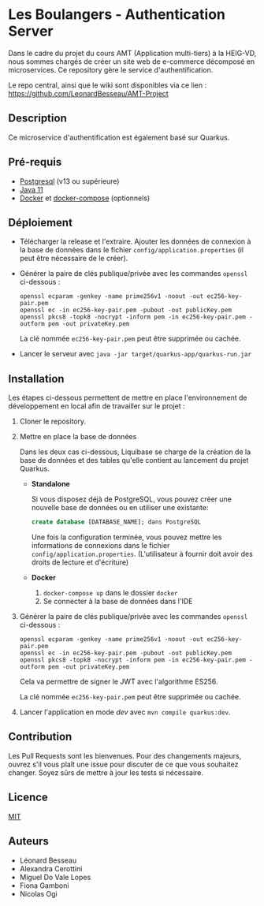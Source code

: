 # Les Boulangers - Authentication Server

Dans le cadre du projet du cours AMT (Application multi-tiers) à la HEIG-VD, nous sommes chargés de créer un site web de e-commerce décomposé en microservices. Ce repository gère le service d'authentification.

Le repo central, ainsi que le wiki sont disponibles via ce lien : https://github.com/LeonardBesseau/AMT-Project 

## Description

Ce microservice d'authentification est également basé sur Quarkus.

## Pré-requis

- [Postgresql](https://www.postgresql.org/download/) (v13 ou supérieure)
- [Java 11](https://adoptopenjdk.net/installation.html)
- [Docker](https://docs.docker.com/get-docker/) et [docker-compose](https://docs.docker.com/compose/install/) (optionnels)

## Déploiement

- Télécharger la release et l'extraire. Ajouter les données de connexion à la base de données dans le fichier `config/application.properties` (il peut être nécessaire de le créer).

- Générer la paire de clés publique/privée avec les commandes `openssl` ci-dessous :

  ```
  openssl ecparam -genkey -name prime256v1 -noout -out ec256-key-pair.pem
  openssl ec -in ec256-key-pair.pem -pubout -out publicKey.pem
  openssl pkcs8 -topk8 -nocrypt -inform pem -in ec256-key-pair.pem -outform pem -out privateKey.pem
  ```

  La clé nommée `ec256-key-pair.pem` peut être supprimée ou cachée.

- Lancer le serveur avec `java -jar target/quarkus-app/quarkus-run.jar` 


## Installation

Les étapes ci-dessous permettent de mettre en place l'environnement de développement en local afin de travailler sur le projet :

1. Cloner le repository. 

2. Mettre en place la base de données
   
   Dans les deux cas ci-dessous, Liquibase se charge de la création de la base de données et des tables qu'elle contient au lancement du projet Quarkus.
   
   - **Standalone**

      Si vous disposez déjà de PostgreSQL, vous pouvez créer une nouvelle base de données ou en utiliser une existante:

      ```sql
      create database [DATABASE_NAME]; dans PostgreSQL
      ```

      Une fois la configuration terminée, vous pouvez mettre les informations de connexions dans le fichier `config/application.properties`. (L'utilisateur à fournir doit avoir des droits de lecture et d'écriture)

   - **Docker**
     1. `docker-compose up` dans le dossier `docker`
     2. Se connecter à la base de données dans l'IDE

3. Générer la paire de clés publique/privée avec les commandes `openssl` ci-dessous :

   ```
   openssl ecparam -genkey -name prime256v1 -noout -out ec256-key-pair.pem
   openssl ec -in ec256-key-pair.pem -pubout -out publicKey.pem
   openssl pkcs8 -topk8 -nocrypt -inform pem -in ec256-key-pair.pem -outform pem -out privateKey.pem
   ```

   Cela va permettre de signer le JWT avec l'algorithme ES256.

   La clé nommée `ec256-key-pair.pem` peut être supprimée ou cachée.

4. Lancer l'application en mode *dev* avec `mvn compile quarkus:dev`.


## Contribution

Les Pull Requests sont les bienvenues. Pour des changements majeurs, ouvrez s'il vous plaît une issue pour discuter de ce que vous souhaitez changer.
Soyez sûrs de mettre à jour les tests si nécessaire.

## Licence

[MIT](https://choosealicense.com/licenses/mit/)

## Auteurs

- Léonard Besseau
- Alexandra Cerottini
- Miguel Do Vale Lopes
- Fiona Gamboni
- Nicolas Ogi
